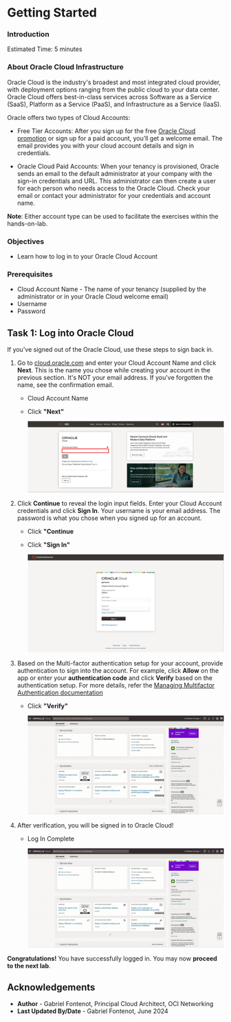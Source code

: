 # Getting Started

### Introduction

Estimated Time: 5 minutes

### About Oracle Cloud Infrastructure

Oracle Cloud is the industry's broadest and most integrated cloud provider, with deployment options ranging from the public cloud to your data center. Oracle Cloud offers best-in-class services across Software as a Service (SaaS), Platform as a Service (PaaS), and Infrastructure as a Service (IaaS).

Oracle offers two types of Cloud Accounts:

- Free Tier Accounts: After you sign up for the free [Oracle Cloud promotion](https://docs.oracle.com/en-us/iaas/Content/network-firewall/home.htm) or sign up for a paid account, you’ll get a welcome email. The email provides you with your cloud account details and sign in credentials.

- Oracle Cloud Paid Accounts: When your tenancy is provisioned, Oracle sends an email to the default administrator at your company with the sign-in credentials and URL. This administrator can then create a user for each person who needs access to the Oracle Cloud. Check your email or contact your administrator for your credentials and account name.

**Note**: Either account type can be used to facilitate the exercises within the hands-on-lab.

### Objectives

- Learn how to log in to your Oracle Cloud Account

### Prerequisites

- Cloud Account Name - The name of your tenancy (supplied by the administrator or in your Oracle Cloud welcome email)
- Username
- Password

## Task 1: Log into Oracle Cloud

If you've signed out of the Oracle Cloud, use these steps to sign back in.

1. Go to [cloud.oracle.com](https://cloud.oracle.com/?sourceType=:ow:lp:cpo::::RC_WWMK211125P00013:llid=3872.) and enter your Cloud Account Name and click **Next**. This is the name you chose while creating your account in the previous section. It's NOT your email address. If you've forgotten the name, see the confirmation email.

    - Cloud Account Name
    - Click **"Next"**

        ![GS.1](images/ocilogin.png)

2. Click **Continue** to reveal the login input fields. Enter your Cloud Account credentials and click **Sign In**. Your username is your email address. The password is what you chose when you signed up for an account.

    - Click **"Continue**
    - Click **"Sign In"**

        ![GS.2](images/logininput.png)

3. Based on the Multi-factor authentication setup for your account, provide authentication to sign into the account. For example, click **Allow** on the app or enter your **authentication code** and click **Verify** based on the authentication setup. For more details, refer the [Managing Multifactor Authentication documentation](https://docs.oracle.com/en-us/iaas/Content/Identity/Tasks/usingmfa.htm)

    - Click **"Verify"**

        ![GS.3](images/loggedinview.png)

4. After verification, you will be signed in to Oracle Cloud!

    - Log In Complete

        ![GS.4](images/loggedinview.png)


**Congratulations!** You have successfully logged in. You may now **proceed to the next lab**.

## Acknowledgements

* **Author** - Gabriel Fontenot, Principal Cloud Architect, OCI Networking
* **Last Updated By/Date** - Gabriel Fontenot, June 2024
